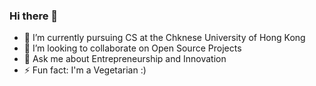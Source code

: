 ### Hi there 👋

- 🌱 I’m currently pursuing CS at the Chknese University of Hong Kong
- 👯 I’m looking to collaborate on Open Source Projects
- 💬 Ask me about Entrepreneurship and Innovation
- ⚡ Fun fact: I'm a Vegetarian :) 

<!--
**itsadityavarshney/itsadityavarshney** is a ✨ _special_ ✨ repository because its `README.md` (this file) appears on your GitHub profile.

Here are some ideas to get you started:

- 🔭 I’m currently working on ...
- 🌱 I’m currently learning ...
- 👯 I’m looking to collaborate on ...
- 🤔 I’m looking for help with ...
- 💬 Ask me about ...
- 📫 How to reach me: ...
- 😄 Pronouns: ...
- ⚡ Fun fact: ...
-->

